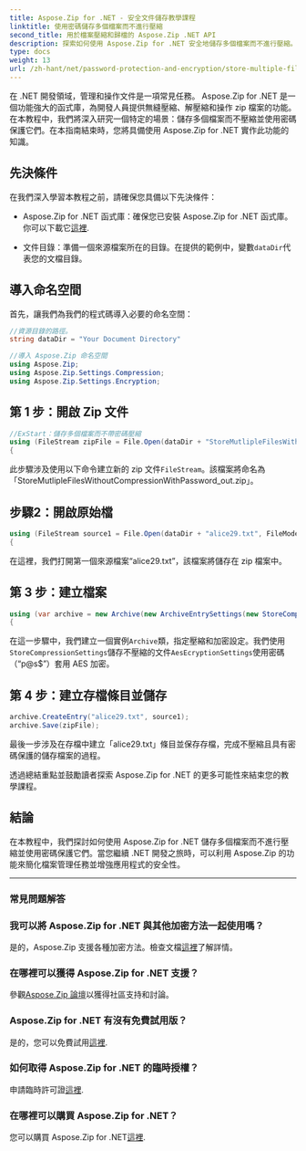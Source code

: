 ```yaml
---
title: Aspose.Zip for .NET - 安全文件儲存教學課程
linktitle: 使用密碼儲存多個檔案而不進行壓縮
second_title: 用於檔案壓縮和歸檔的 Aspose.Zip .NET API
description: 探索如何使用 Aspose.Zip for .NET 安全地儲存多個檔案而不進行壓縮。密碼保護的簡單步驟。釋放文件管理的力量！
type: docs
weight: 13
url: /zh-hant/net/password-protection-and-encryption/store-multiple-files-no-compression-password/
---
```


在 .NET 開發領域，管理和操作文件是一項常見任務。 Aspose.Zip for .NET 是一個功能強大的函式庫，為開發人員提供無縫壓縮、解壓縮和操作 zip 檔案的功能。在本教程中，我們將深入研究一個特定的場景：儲存多個檔案而不壓縮並使用密碼保護它們。在本指南結束時，您將具備使用 Aspose.Zip for .NET 實作此功能的知識。

## 先決條件

在我們深入學習本教程之前，請確保您具備以下先決條件：

-  Aspose.Zip for .NET 函式庫：確保您已安裝 Aspose.Zip for .NET 函式庫。你可以下載它[這裡](https://releases.aspose.com/zip/net/).

- 文件目錄：準備一個來源檔案所在的目錄。在提供的範例中，變數`dataDir`代表您的文檔目錄。

## 導入命名空間

首先，讓我們為我們的程式碼導入必要的命名空間：

```csharp
//資源目錄的路徑。
string dataDir = "Your Document Directory"

//導入 Aspose.Zip 命名空間
using Aspose.Zip;
using Aspose.Zip.Settings.Compression;
using Aspose.Zip.Settings.Encryption;
```

## 第 1 步：開啟 Zip 文件

```csharp
//ExStart：儲存多個檔案而不帶密碼壓縮
using (FileStream zipFile = File.Open(dataDir + "StoreMutlipleFilesWithoutCompressionWithPassword_out.zip", FileMode.Create))
{
```

此步驟涉及使用以下命令建立新的 zip 文件`FileStream`。該檔案將命名為「StoreMutlipleFilesWithoutCompressionWithPassword_out.zip」。

## 步驟2：開啟原始檔

```csharp
using (FileStream source1 = File.Open(dataDir + "alice29.txt", FileMode.Open, FileAccess.Read))
{
```

在這裡，我們打開第一個來源檔案“alice29.txt”，該檔案將儲存在 zip 檔案中。

## 第 3 步：建立檔案

```csharp
using (var archive = new Archive(new ArchiveEntrySettings(new StoreCompressionSettings(), new AesEcryptionSettings("p@s$", EncryptionMethod.AES256))))
{
```

在這一步驟中，我們建立一個實例`Archive`類，指定壓縮和加密設定。我們使用`StoreCompressionSettings`儲存不壓縮的文件`AesEcryptionSettings`使用密碼（“p@s$”）套用 AES 加密。

## 第 4 步：建立存檔條目並儲存

```csharp
archive.CreateEntry("alice29.txt", source1);
archive.Save(zipFile);
```

最後一步涉及在存檔中建立「alice29.txt」條目並保存存檔，完成不壓縮且具有密碼保護的儲存檔案的過程。

透過總結重點並鼓勵讀者探索 Aspose.Zip for .NET 的更多可能性來結束您的教學課程。

## 結論

在本教程中，我們探討如何使用 Aspose.Zip for .NET 儲存多個檔案而不進行壓縮並使用密碼保護它們。當您繼續 .NET 開發之旅時，可以利用 Aspose.Zip 的功能來簡化檔案管理任務並增強應用程式的安全性。

---

### 常見問題解答

### 我可以將 Aspose.Zip for .NET 與其他加密方法一起使用嗎？
是的，Aspose.Zip 支援各種加密方法。檢查文檔[這裡](https://reference.aspose.com/zip/net/)了解詳情。

### 在哪裡可以獲得 Aspose.Zip for .NET 支援？
參觀[Aspose.Zip 論壇](https://forum.aspose.com/c/zip/37)以獲得社區支持和討論。

### Aspose.Zip for .NET 有沒有免費試用版？
是的，您可以免費試用[這裡](https://releases.aspose.com/).

### 如何取得 Aspose.Zip for .NET 的臨時授權？
申請臨時許可證[這裡](https://purchase.aspose.com/temporary-license/).

### 在哪裡可以購買 Aspose.Zip for .NET？
您可以購買 Aspose.Zip for .NET[這裡](https://purchase.aspose.com/buy).
